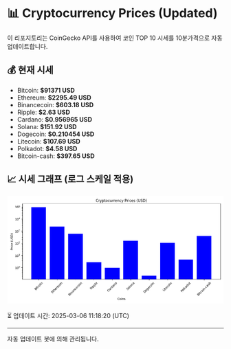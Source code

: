 
# 📊 Cryptocurrency Prices (Updated)

이 리포지토리는 CoinGecko API를 사용하여 코인 TOP 10 시세를 10분가격으로 자동 업데이트합니다.

## 💰 현재 시세
- Bitcoin: **$91371 USD**
- Ethereum: **$2295.49 USD**
- Binancecoin: **$603.18 USD**
- Ripple: **$2.63 USD**
- Cardano: **$0.956965 USD**
- Solana: **$151.92 USD**
- Dogecoin: **$0.210454 USD**
- Litecoin: **$107.69 USD**
- Polkadot: **$4.58 USD**
- Bitcoin-cash: **$397.65 USD**

## 📈 시세 그래프 (로그 스케일 적용)
![Crypto Prices](crypto_prices.png)

⏳ 업데이트 시간: 2025-03-06 11:18:20 (UTC)

---
자동 업데이트 봇에 의해 관리됩니다.
